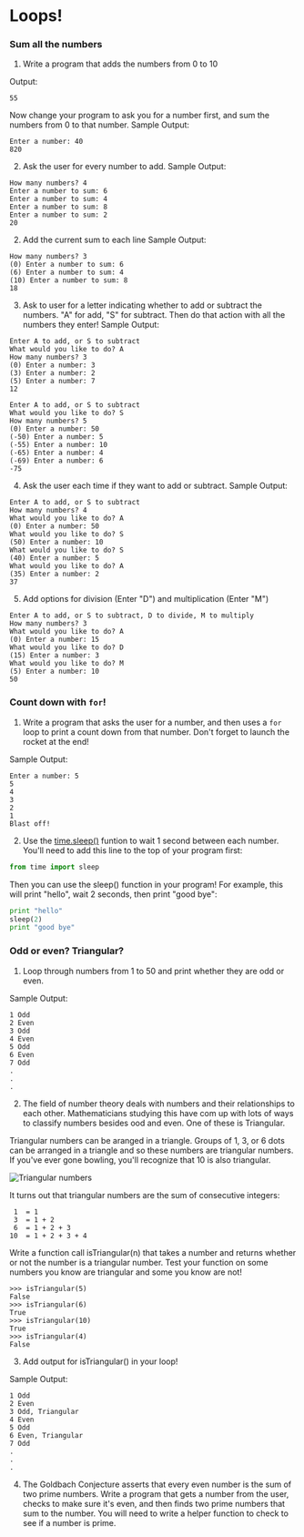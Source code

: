 # Loops!

### Sum all the numbers

1. Write a program that adds the numbers from 0 to 10

  Output:
  ```
  55
  ```

  Now change your program to ask you for a number first, and sum the numbers from 0 to that number.
  Sample Output:
  ```
  Enter a number: 40
  820
  ```

2. Ask the user for every number to add.
  Sample Output:
  ```
  How many numbers? 4
  Enter a number to sum: 6
  Enter a number to sum: 4
  Enter a number to sum: 8
  Enter a number to sum: 2
  20
  ```

2. Add the current sum to each line
  Sample Output:
  ```
  How many numbers? 3
  (0) Enter a number to sum: 6
  (6) Enter a number to sum: 4
  (10) Enter a number to sum: 8
  18
  ```

3. Ask to user for a letter indicating whether to add or subtract the numbers. "A" for add, "S" for subtract. Then do that action with all the numbers they enter!
  Sample Output:
  ```
  Enter A to add, or S to subtract
  What would you like to do? A
  How many numbers? 3
  (0) Enter a number: 3
  (3) Enter a number: 2
  (5) Enter a number: 7
  12
  ```
  ```
  Enter A to add, or S to subtract
  What would you like to do? S
  How many numbers? 5
  (0) Enter a number: 50
  (-50) Enter a number: 5
  (-55) Enter a number: 10
  (-65) Enter a number: 4
  (-69) Enter a number: 6
  -75
  ```
4. Ask the user each time if they want to add or subtract.
  Sample Output:
  ```
  Enter A to add, or S to subtract
  How many numbers? 4
  What would you like to do? A
  (0) Enter a number: 50
  What would you like to do? S
  (50) Enter a number: 10
  What would you like to do? S
  (40) Enter a number: 5
  What would you like to do? A
  (35) Enter a number: 2
  37
  ```

5. Add options for division (Enter "D") and multiplication (Enter "M")
  ```
  Enter A to add, or S to subtract, D to divide, M to multiply
  How many numbers? 3
  What would you like to do? A
  (0) Enter a number: 15
  What would you like to do? D
  (15) Enter a number: 3
  What would you like to do? M
  (5) Enter a number: 10
  50
  ```

### Count down with `for`!

1. Write a program that asks the user for a number, and then uses a `for` loop to print a count down from that number. Don't forget to launch the rocket at the end!

  Sample Output:
  ```
  Enter a number: 5
  5
  4
  3
  2
  1
  Blast off!
  ```
2. Use the [time.sleep()](https://docs.python.org/2/library/time.html#time.sleep) funtion to wait 1 second between each number. You'll need to add this line to the top of your program first:
  ```python
  from time import sleep
  ```

  Then you can use the sleep() function in your program! For example, this will print "hello", wait 2 seconds, then print "good bye":
  ```python
  print "hello"
  sleep(2)
  print "good bye"
  ```


### Odd or even? Triangular?

1. Loop through numbers from 1 to 50 and print whether they are odd or even.

  Sample Output:
  ```
  1 Odd
  2 Even
  3 Odd
  4 Even
  5 Odd
  6 Even
  7 Odd
  .
  .
  .

  ```

2. The field of number theory deals with numbers and their relationships to each other. Mathematicians studying this have com up with lots of ways to classify numbers besides ood and even. One of these is Triangular.

  Triangular numbers can be aranged in a triangle. Groups of 1, 3, or 6 dots can be arranged in a triangle and so these numbers are triangular numbers. If you've ever gone bowling, you'll recognize that 10 is also triangular.

  ![Triangular numbers](http://www.csee.umbc.edu/courses/undergraduate/CMSC201/spring12/images/triangles.gif)

  It turns out that triangular numbers are the sum of consecutive integers:
  ```
   1  = 1
   3  = 1 + 2
   6  = 1 + 2 + 3
  10  = 1 + 2 + 3 + 4
  ```

  Write a function call isTriangular(n) that takes a number and returns whether or not the number is a triangular number.
  Test your function on some numbers you know are triangular and some you know are not!
  ```
  >>> isTriangular(5)
  False
  >>> isTriangular(6)
  True
  >>> isTriangular(10)
  True
  >>> isTriangular(4)
  False
  ```

3. Add output for isTriangular() in your loop!

  Sample Output:
  ```
  1 Odd
  2 Even
  3 Odd, Triangular
  4 Even
  5 Odd
  6 Even, Triangular
  7 Odd
  .
  .
  .

  ```
4. The Goldbach Conjecture asserts that every even number is the sum of two prime numbers. Write a program that gets a number from the user, checks to make sure it's even, and then finds two prime numbers that sum to the number. You will need to write a helper function to check to see if a number is prime.
